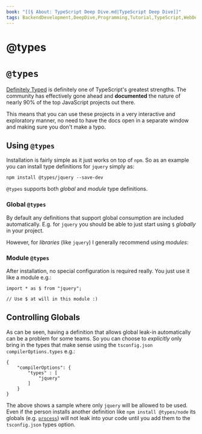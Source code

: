 ```yaml
---
book: "[[§ About꞉ TypeScript Deep Dive.md|TypeScript Deep Dive]]"
tags: BackendDevelopment,DeepDive,Programming,Tutorial,TypeScript,WebDevelopment
---
```


# @types

# `@types`

[Definitely Typed](https://github.com/DefinitelyTyped/DefinitelyTyped) is definitely one of TypeScript's greatest strengths. The community has effectively gone ahead and **documented** the nature of nearly 90% of the top JavaScript projects out there.

This means that you can use these projects in a very interactive and exploratory manner, no need to have the docs open in a separate window and making sure you don't make a typo.

## Using `@types`

Installation is fairly simple as it just works on top of `npm`. So as an example you can install type definitions for `jquery` simply as:

```
npm install @types/jquery --save-dev
```

`@types` supports both _global_ and _module_ type definitions.

### Global `@types`

By default any definitions that support global consumption are included automatically. E.g. for `jquery` you should be able to just start using `$` _globally_ in your project.

However, for _libraries_ (like `jquery`) I generally recommend using _modules_:

### Module `@types`

After installation, no special configuration is required really. You just use it like a module e.g.:

```
import * as $ from "jquery";

// Use $ at will in this module :)
```

## Controlling Globals

As can be seen, having a definition that allows global leak-in automatically can be a problem for some teams. So you can choose to _explicitly_ only bring in the types that make sense using the `tsconfig.json` `compilerOptions.types` e.g.:

```
{
    "compilerOptions": {
        "types" : [
            "jquery"
        ]
    }
}
```

The above shows a sample where only `jquery` will be allowed to be used. Even if the person installs another definition like `npm install @types/node` its globals (e.g. [`process`](https://nodejs.org/api/process.html)) will not leak into your code until you add them to the `tsconfig.json` types option.